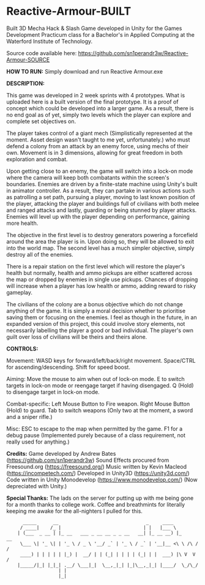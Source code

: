 # Reactive-Armour-BUILT
Built 3D Mecha Hack &amp; Slash Game developed in Unity for the Games Development Practicum class for a Bachelor's in Applied Computing at the Waterford Institute of Technology.

Source code available here: https://github.com/sn1perandr3w/Reactive-Armour-SOURCE

**HOW TO RUN:**
Simply download and run Reactive Armour.exe

**DESCRIPTION:**

This game was developed in 2 week sprints with 4 prototypes. What is uploaded here is a built version of the final prototype.
It is a proof of concept which could be developed into a larger game. As a result, there is no end goal as of yet, simply two
levels which the player can explore and complete set objectives on. 

The player takes control of a giant mech (Simplistically represented at the moment. Asset design wasn't taught to me yet, unfortunately.)
who must defend a colony from an attack by an enemy force, using mechs of their own. Movement is in 3 dimensions, allowing for great
freedom in both exploration and combat.

Upon getting close to an enemy, the game will switch into a lock-on mode where the camera will keep both combatants within the screen's boundaries.
Enemies are driven by a finite-state machine using Unity's built in animator controller. As a result, they can partake in various actions such as
patrolling a set path, pursuing a player, moving to last known position of the player, attacking the player and buildings full of civilians with both
melee and ranged attacks and lastly, guarding or being stunned by player attacks. Enemies will level up with the player depending on performance, gaining more health.

The objective in the first level is to destroy generators powering a forcefield around the area the player is in. Upon doing so, they will be allowed to exit into the world map.
The second level has a much simpler objective, simply destroy all of the enemies.

There is a repair station on the first level which will restore the player's health but normally, health and ammo pickups are
either scattered across the map or dropped by enemies in single use pickups. Chances of dropping will increase when a player has
low health or ammo, adding reward to risky gameplay.

The civilians of the colony are a bonus objective which do not change anything of the game. It is simply a moral decision whether to prioritise saving them or focusing on the enemies.
I feel as though in the future, in an expanded version of this project, this could involve story elements, not necessarily labelling the player a good or bad individual. The player's own guilt
over loss of civilians will be theirs and theirs alone.


**CONTROLS:**

Movement:
WASD keys for forward/left/back/right movement.
Space/CTRL for ascending/descending.
Shift for speed boost.

Aiming:
Move the mouse to aim when out of lock-on mode.
E to switch targets in lock-on mode or reengage target if having disengaged.
Q (Hold) to disengage target in lock-on mode.

Combat-specific:
Left Mouse Button to Fire weapon.
Right Mouse Button (Hold) to guard.
Tab to switch weapons (Only two at the moment, a sword and a sniper rifle.)

Misc:
ESC to escape to the map when permitted by the game.
F1 for a debug pause (Implemented purely because of a class requirement, not really used for anything.)

**Credits:**
Game developed by Andrew Bates (https://github.com/sn1perandr3w)
Sound Effects procured from Freesound.org (https://freesound.org/)
Music written by Kevin Macleod (https://incompetech.com/)
Developed in Unity3D (https://unity3d.com/)
Code written in Unity Monodevelop (https://www.monodevelop.com/) (Now depreciated with Unity.)

**Special Thanks:** 
The lads on the server for putting up with me being gone for a month thanks to college work.
Coffee and breathmints for literally keeping me awake for the all-nighters I pulled for this.



          _____      __                                _     ____           
         / ____|    /_ |                              | |   |___ \          
        | (___  _ __ | |_ __   ___ _ __ __ _ _ __   __| |_ __ __) |_      __
         \___ \| '_ \| | '_ \ / _ \ '__/ _` | '_ \ / _` | '__|__ <\ \ /\ / /
         ____) | | | | | |_) |  __/ | | (_| | | | | (_| | |  ___) |\ V  V / 
        |_____/|_| |_|_| .__/ \___|_|  \__,_|_| |_|\__,_|_| |____/  \_/\_/  
                       | |                                                  
                       |_|                                                  


